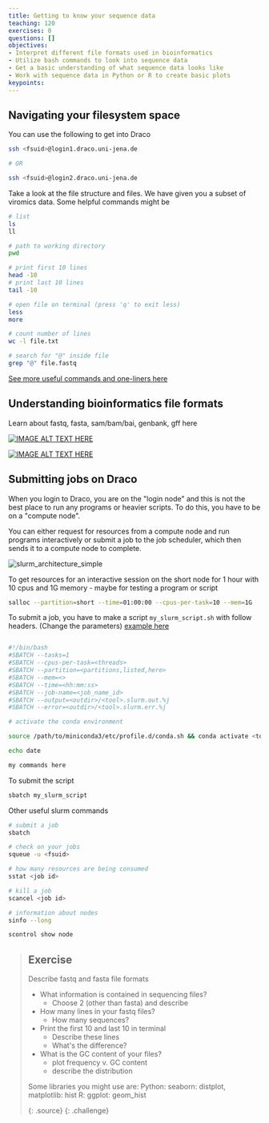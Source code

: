 ```yaml
---
title: Getting to know your sequence data
teaching: 120
exercises: 0
questions: []
objectives:
- Interpret different file formats used in bioinformatics
- Utilize bash commands to look into sequence data
- Get a basic understanding of what sequence data looks like
- Work with sequence data in Python or R to create basic plots
keypoints:
---
```

## Navigating your filesystem space

You can use the following to get into Draco

```bash
ssh <fsuid>@login1.draco.uni-jena.de

# OR

ssh <fsuid>@login2.draco.uni-jena.de
```

Take a look at the file structure and files. We have given you a subset of viromics data. Some helpful commands might be

```bash
# list
ls
ll

# path to working directory
pwd

# print first 10 lines
head -10
# print last 10 lines
tail -10

# open file on terminal (press 'q' to exit less)
less
more

# count number of lines
wc -l file.txt

# search for "@" inside file 
grep "@" file.fastq
```

[See more useful commands and one-liners here](https://github.com/vmkhot/useful-scripts/blob/main/Linux%20Commands%20Cheat%20Sheet.md#linux-commands-cheat-sheet)

## Understanding bioinformatics file formats

Learn about fastq, fasta, sam/bam/bai, genbank, gff here

[![IMAGE ALT TEXT HERE](https://img.youtube.com/vi/KZ2wqKFerG0/0.jpg)](https://www.youtube.com/watch?v=KZ2wqKFerG0&ab_channel=edu-ome)

[![IMAGE ALT TEXT HERE](https://img.youtube.com/vi/D4WDdAbZW1Y/0.jpg)]( https://www.youtube.com/watch?v=D4WDdAbZW1Y&ab_channel=BasE.Dutilh)


## Submitting jobs on Draco

When you login to Draco, you are on the "login node" and this is not the best place to run any programs or heavier scripts. To do this, you have to be on a "compute node".

You can either request for resources from a compute node and run programs interactively or submit a job to the job scheduler, which then sends it to a compute node to complete.

![slurm_architecture_simple](https://github.com/user-attachments/assets/f6baeec5-ddf0-413d-909c-aa2d2b947bd5)


To get resources for an interactive session on the short node for 1 hour with 10 cpus and 1G memory - maybe for testing a program or script

```bash
salloc --partition=short --time=01:00:00 --cpus-per-task=10 --mem=1G
```

To submit a job, you have to make a script `my_slurm_script.sh` with follow headers. (Change the parameters) [example here](https://github.com/vmkhot/useful-scripts/blob/main/example_sbatch.md)

```bash

#!/bin/bash
#SBATCH --tasks=1
#SBATCH --cpus-per-task=<threads>
#SBATCH --partition=<partitions,listed,here>
#SBATCH --mem=<>
#SBATCH --time=<hh:mm:ss>
#SBATCH --job-name=<job_name_id>
#SBATCH --output=<outdir>/<tool>.slurm.out.%j
#SBATCH --error=<outdir>/<tool>.slurm.err.%j

# activate the conda environment

source /path/to/miniconda3/etc/profile.d/conda.sh && conda activate <tool_env>

echo date

my commands here

```

To submit the script

```bash
sbatch my_slurm_script
```

Other useful slurm commands

```bash
# submit a job
sbatch

# check on your jobs
squeue -u <fsuid>

# how many resources are being consumed
sstat <job id>

# kill a job
scancel <job id>

# information about nodes
sinfo --long

scontrol show node
```

> ## Exercise
>
> Describe fastq and fasta file formats
> 
> - What information is contained in sequencing files?
>     - Choose 2 (other than fasta) and describe
> - How many lines in your fastq files?
>     - How many sequences?
> - Print the first 10 and last 10 in terminal
>     - Describe these lines
>     - What's the difference?
> - What is the GC content of your files?
>     - plot frequency v. GC content
>     - describe the distribution
>  
>  Some libraries you might use are: 
>        Python: seaborn: distplot, matplotlib: hist
>        R: ggplot: geom_hist
> 
> {: .source}
{: .challenge}
